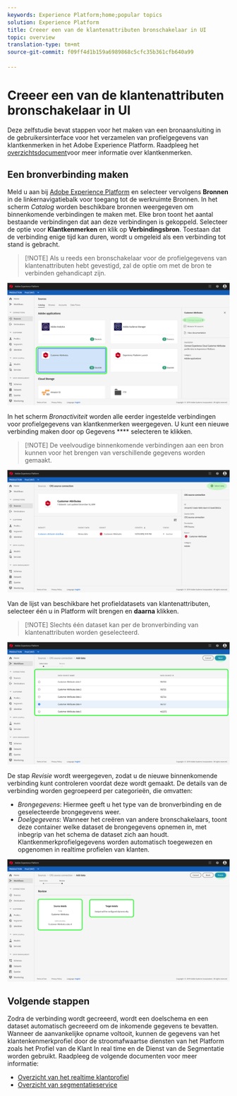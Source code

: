 ```yaml
---
keywords: Experience Platform;home;popular topics
solution: Experience Platform
title: Creeer een van de klantenattributen bronschakelaar in UI
topic: overview
translation-type: tm+mt
source-git-commit: f09ff4d1b159a6989868c5cfc35b361cfb640a99

---
```



# Creeer een van de klantenattributen bronschakelaar in UI

Deze zelfstudie bevat stappen voor het maken van een bronaansluiting in de gebruikersinterface voor het verzamelen van profielgegevens van klantkenmerken in het Adobe Experience Platform. Raadpleeg het [overzichtsdocument](https://docs.adobe.com/content/help/en/core-services/interface/customer-attributes/attributes.html)voor meer informatie over klantkenmerken.

## Een bronverbinding maken

Meld u aan bij <a href="https://platform.adobe.com" target="_blank">Adobe Experience Platform</a> en selecteer vervolgens **Bronnen** in de linkernavigatiebalk voor toegang tot de werkruimte Bronnen. In het scherm *Catalog* worden beschikbare bronnen weergegeven om binnenkomende verbindingen te maken met. Elke bron toont het aantal bestaande verbindingen dat aan deze verbindingen is gekoppeld. Selecteer de optie voor **Klantkenmerken** en klik op **Verbindingsbron**. Toestaan dat de verbinding enige tijd kan duren, wordt u omgeleid als een verbinding tot stand is gebracht.

>[!NOTE] Als u reeds een bronschakelaar voor de profielgegevens van klantenattributen hebt gevestigd, zal de optie om met de bron te verbinden gehandicapt zijn.

![](../../../../images/tutorials/create/customer-attributes/CA-sources_catalog.png)

In het scherm *Bronactiviteit* worden alle eerder ingestelde verbindingen voor profielgegevens van klantkenmerken weergegeven. U kunt een nieuwe verbinding maken door op Gegevens **** selecteren te klikken.

>[!NOTE] De veelvoudige binnenkomende verbindingen aan een bron kunnen voor het brengen van verschillende gegevens worden gemaakt.

![](../../../../images/tutorials/create/customer-attributes/CA-source_activity.png)

Van de lijst van beschikbare het profieldatasets van klantenattributen, selecteer één u in Platform wilt brengen en **daarna** klikken.

>[!NOTE] Slechts één dataset kan per de bronverbinding van klantenattributen worden geselecteerd.

![](../../../../images/tutorials/create/customer-attributes/CA-select_data.png)

De stap *Revisie* wordt weergegeven, zodat u de nieuwe binnenkomende verbinding kunt controleren voordat deze wordt gemaakt. De details van de verbinding worden gegroepeerd per categorieën, die omvatten:

* *Brongegevens*: Hiermee geeft u het type van de bronverbinding en de geselecteerde brongegevens weer.
* *Doelgegevens*: Wanneer het creëren van andere bronschakelaars, toont deze container welke dataset de brongegevens opnemen in, met inbegrip van het schema de dataset zich aan houdt. Klantkenmerkprofielgegevens worden automatisch toegewezen en opgenomen in realtime profielen van klanten.

![](../../../../images/tutorials/create/customer-attributes/CA-review.png)

## Volgende stappen

Zodra de verbinding wordt gecreeerd, wordt een doelschema en een dataset automatisch gecreeerd om de inkomende gegevens te bevatten. Wanneer de aanvankelijke opname voltooit, kunnen de gegevens van het klantenkenmerkprofiel door de stroomafwaartse diensten van het Platform zoals het Profiel van de Klant In real time en de Dienst van de Segmentatie worden gebruikt. Raadpleeg de volgende documenten voor meer informatie:

* [Overzicht van het realtime klantprofiel](../../../../../profile/home.md)
* [Overzicht van segmentatieservice](../../../../../segmentation/home.md)
